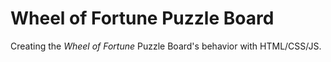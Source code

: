 # Wheel of Fortune Puzzle Board
Creating the *Wheel of Fortune* Puzzle Board's behavior with HTML/CSS/JS.